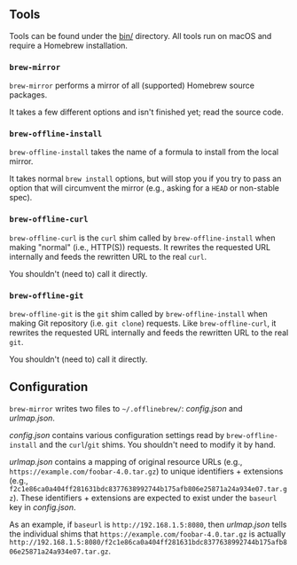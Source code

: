 ## Tools

Tools can be found under the [bin/](bin/) directory. All tools run on macOS and require
a Homebrew installation.

### `brew-mirror`

`brew-mirror` performs a mirror of all (supported) Homebrew source packages.

It takes a few different options and isn't finished yet; read the source code.

### `brew-offline-install`

`brew-offline-install` takes the name of a formula to install from the local mirror.

It takes normal `brew install` options, but will stop you if you try to pass an option
that will circumvent the mirror (e.g., asking for a `HEAD` or non-stable spec).

### `brew-offline-curl`

`brew-offline-curl` is the `curl` shim called by `brew-offline-install` when making "normal"
(i.e., HTTP(S)) requests. It rewrites the requested URL internally and feeds the rewritten URL to
the real `curl`.

You shouldn't (need to) call it directly.

### `brew-offline-git`

`brew-offline-git` is the `git` shim called by `brew-offline-install` when making Git repository
(i.e. `git clone`) requests. Like `brew-offline-curl`, it rewrites the requested URL
internally and feeds the rewritten URL to the real `git`.

You shouldn't (need to) call it directly.

## Configuration

`brew-mirror` writes two files to `~/.offlinebrew/`: *config.json* and *urlmap.json*.

*config.json* contains various configuration settings read by `brew-offline-install` and the
`curl`/`git` shims. You shouldn't need to modify it by hand.

*urlmap.json* contains a mapping of original resource URLs
(e.g., `https://example.com/foobar-4.0.tar.gz`) to unique identifiers + extensions
(e.g., `f2c1e86ca0a404ff281631bdc8377638992744b175afb806e25871a24a934e07.tar.gz`). These
identifiers + extensions are expected to exist under the `baseurl` key in *config.json*.

As an example, if `baseurl` is `http://192.168.1.5:8080`, then *urlmap.json* tells the individual
shims that `https://example.com/foobar-4.0.tar.gz` is actually
`http://192.168.1.5:8080/f2c1e86ca0a404ff281631bdc8377638992744b175afb806e25871a24a934e07.tar.gz`.
